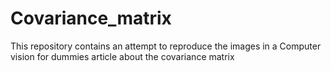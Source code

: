# Covariance_matrix
This repository contains an attempt to reproduce the images in a  Computer vision for dummies article about the covariance matrix
